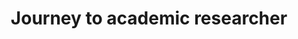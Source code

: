 ---
layout: single
title: "Journey to academic researcher"
categories: [Biography]
toc: true
author_profile: false
sidebar:
    nav: "docs"
---